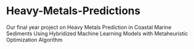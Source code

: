 # Heavy-Metals-Predictions
Our final year project on Heavy Metals Prediction in Coastal Marine Sediments Using Hybridized Machine Learning Models with Metaheuristic Optimization Algorithm
